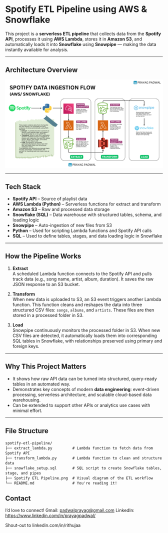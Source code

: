 # Spotify ETL Pipeline using AWS & Snowflake

This project is a **serverless ETL pipeline** that collects data from the **Spotify API**, processes it using **AWS Lambda**, stores it in **Amazon S3**, and automatically loads it into **Snowflake** using **Snowpipe** — making the data instantly available for analysis.

---

## Architecture Overview

![ETL Flowchart](Spotify%20ETL%20Pipeline.png)

---

## Tech Stack

- **Spotify API** – Source of playlist data  
- **AWS Lambda (Python)** – Serverless functions for extract and transform  
- **Amazon S3** – Raw and processed data storage  
- **Snowflake (SQL)** – Data warehouse with structured tables, schema, and loading logic  
- **Snowpipe** – Auto-ingestion of new files from S3  
- **Python** – Used for scripting Lambda functions and Spotify API calls  
- **SQL** – Used to define tables, stages, and data loading logic in Snowflake 

---

## How the Pipeline Works

1. **Extract**  
   A scheduled Lambda function connects to the Spotify API and pulls track data (e.g., song name, artist, album, duration). It saves the raw JSON response to an S3 bucket.

2. **Transform**  
   When new data is uploaded to S3, an S3 event triggers another Lambda function. This function cleans and reshapes the data into three structured CSV files: `songs`, `albums`, and `artists`. These files are then stored in a processed folder in S3.

3. **Load**  
   Snowpipe continuously monitors the processed folder in S3. When new CSV files are detected, it automatically loads them into corresponding SQL tables in Snowflake, with relationships preserved using primary and foreign keys.

---

## Why This Project Matters

- It shows how raw API data can be turned into structured, query-ready tables in an automated way.
- Demonstrates key concepts of modern **data engineering**: event-driven processing, serverless architecture, and scalable cloud-based data warehousing.
- Can be extended to support other APIs or analytics use cases with minimal effort.

---

## File Structure

```text
spotify-etl-pipeline/
├── extract_lambda.py         # Lambda function to fetch data from Spotify API
├── transform_lambda.py       # Lambda function to clean and structure data
├── snowflake_setup.sql       # SQL script to create Snowflake tables, stage, and pipes
├── Spotify ETL Pipeline.png  # Visual diagram of the ETL workflow
└── README.md                 # You're reading it!
```

## Contact

I’d love to connect!
Gmail: padwalprayag@gmail.com
LinkedIn: https://www.linkedin.com/in/prayagpadwal/

Shout-out to linkedin.com/in/rithujaa

